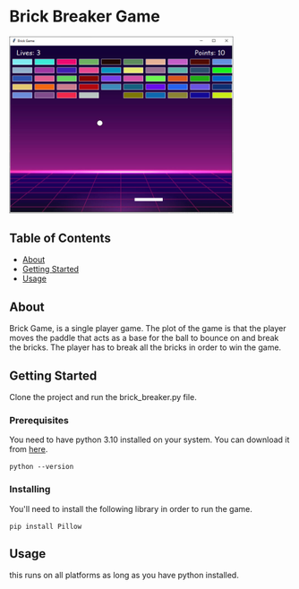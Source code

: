 # Brick Breaker Game
<img src="./images/brick.jpg" width="400"/>

## Table of Contents

- [About](#about)
- [Getting Started](#getting_started)
- [Usage](#usage)


## About <a name = "about"></a>

Brick Game, is a single player game. The plot of the game is that the player moves the paddle that acts as a base for the ball to bounce on and break the bricks. The player has to break all the bricks in order to win the game.

## Getting Started <a name = "getting_started"></a>

Clone the project and run the brick_breaker.py file.

### Prerequisites

You need to have python 3.10 installed on your system. You can download it from [here](https://www.python.org/downloads/).

```
python --version
```

### Installing

You'll need to install the following library in order to run the game.

```
pip install Pillow
```




## Usage <a name = "usage"></a>

this runs on all platforms as long as you have python installed.

